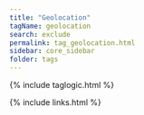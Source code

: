 ```yaml
---
title: "Geolocation"
tagName: geolocation
search: exclude
permalink: tag_geolocation.html
sidebar: core_sidebar
folder: tags
---
```

{% include taglogic.html %}

{% include links.html %}